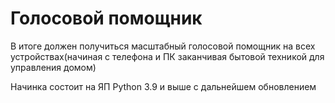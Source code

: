 # Голосовой помощник
В итоге должен получиться масштабный голосовой помощник на всех устройствах(начиная с телефона и ПК заканчивая бытовой техникой для управления домом)

Начинка состоит на ЯП Python 3.9 и выше с дальнейшем обновлением

